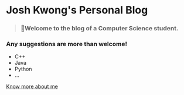 <!-- _coverpage.md -->

# Josh Kwong's Personal Blog

> <h3>💪Welcome to the blog of a Computer Science student.</h3>

<h3>Any suggestions are more than welcome!</h3>

- C++
- Java
- Python
- ...

[Know more about me](/README.md)
